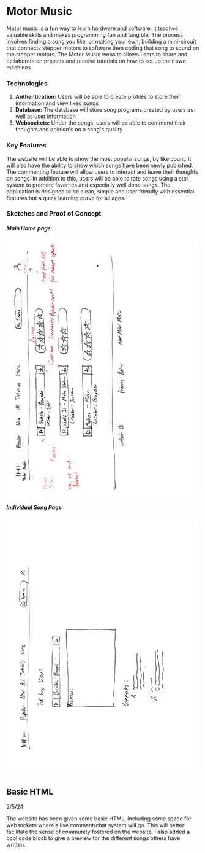 # Motor Music

Motor music is a fun way to learn hardware and software,
it teaches valuable skills and makes programming fun and
tangible. The process involves finding a song you like, or
making your own, building a mini-circuit that connects 
stepper motors to software then coding that song to sound
on the stepper motors. The Motor Music website allows users
to share and collaborate on projects and receive tutorials on
how to set up their own machines

### Technologies ###
1. **Authentication:** Users will be able to create profiles to store their information and view liked songs
2. **Database:** The database will store song programs created by users as well as user information
3. **Websockets:** Under the songs, users will be able to commend their thoughts and opinion's on a song's quality

### Key Features ###

The website will be able to show the most popular songs, by like count. It will also have the
ability to show which songs have been newly published. The commenting feature will allow
users to interact and leave their thoughts on songs. In addition to this, users will be able to 
rate songs using a star system to promote favorites and especially well done songs. The application is
designed to be clean, simple and user friendly with essential features but a quick learning curve for 
all ages.

### Sketches and Proof of Concept ###
##### Main Home page #####
![Concept Sketch 1](https://github.com/shadowpeak100/startup/blob/main/pictures/Website%20Mockup%20Part%201%20%5BCA%20260%5D.jpg?raw=true)
##### Individual Song Page #####
![Concept Sketch 1](https://github.com/shadowpeak100/startup/blob/main/pictures/Website%20mock%20up%20part%202%20%5BCS%20260%5D.jpg?raw=true)

## Basic HTML ##
2/5/24

The website has been given some basic HTML, including some space for websockets where a live comment/chat system will go.
This will better facilitate the sense of community fostered on the website. I also added a cool code block to give a preview
for the different songs others have written.
